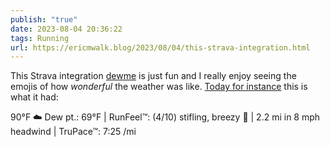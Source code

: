 ```yaml
---
publish: "true"
date: 2023-08-04 20:36:22
tags: Running
url: https://ericmwalk.blog/2023/08/04/this-strava-integration.html
---
```


This Strava integration [dewme](https://www.dewme.app/) is just fun and I really enjoy seeing the emojis of how *wonderful* the weather was like. [Today for instance](https://ericmwalk.blog/2023/08/04/some-mile-hot.html) this is what it had:

90°F ☁️ Dew pt.: 69°F | RunFeel™: (4/10) stifling, breezy 🤢 | 2.2 mi in 8 mph headwind | TruPace™: 7:25 /mi